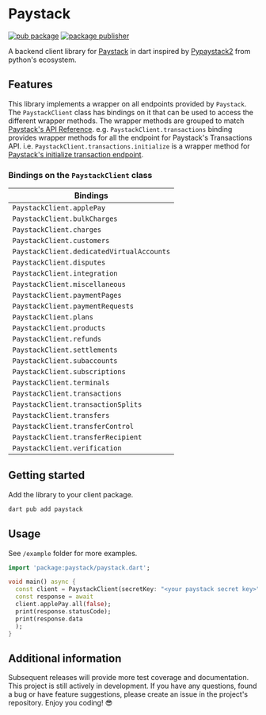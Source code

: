 <!-- 
This README describes the package. If you publish this package to pub.dev,
this README's contents appear on the landing page for your package.

For information about how to write a good package README, see the guide for
[writing package pages](https://dart.dev/guides/libraries/writing-package-pages). 

For general information about developing packages, see the Dart guide for
[creating packages](https://dart.dev/guides/libraries/create-library-packages)
and the Flutter guide for
[developing packages and plugins](https://flutter.dev/developing-packages). 
-->

# Paystack

[![pub package](https://img.shields.io/pub/v/paystack.svg)](https://pub.dev/packages/paystack)
[![package publisher](https://img.shields.io/pub/publisher/paystack.svg)](https://pub.dev/packages/paystack/publisher)

A backend client library for [Paystack](https://paystack.com/) in dart inspired
by [Pypaystack2](https://pypi.org/project/pypaystack2/)
from python's
ecosystem.

## Features

This library implements a wrapper on all endpoints provided by `Paystack`. The `PaystackClient`
class has bindings on it that can be used to access the different wrapper methods. The wrapper
methods are grouped to match [Paystack's API Reference](https://paystack.com/docs/api/). e.g.
`PaystackClient.transactions` binding provides wrapper methods for all the endpoint for
Paystack's Transactions API. i.e. `PaystackClient.transactions.initialize` is a wrapper method
for [Paystack's initialize transaction endpoint](https://paystack.com/docs/api/transaction/#initialize).

### Bindings on the `PaystackClient` class

| Bindings                                  |
|-------------------------------------------|
| `PaystackClient.applePay`                 |
| `PaystackClient.bulkCharges`              |
| `PaystackClient.charges`                  |
| `PaystackClient.customers`                |
| `PaystackClient.dedicatedVirtualAccounts` |
| `PaystackClient.disputes`                 |
| `PaystackClient.integration`              |
| `PaystackClient.miscellaneous`            |
| `PaystackClient.paymentPages`             |
| `PaystackClient.paymentRequests`          |
| `PaystackClient.plans`                    |
| `PaystackClient.products`                 |
| `PaystackClient.refunds`                  |
| `PaystackClient.settlements`              |
| `PaystackClient.subaccounts`              |
| `PaystackClient.subscriptions`            |
| `PaystackClient.terminals`                |
| `PaystackClient.transactions`             |
| `PaystackClient.transactionSplits`        |
| `PaystackClient.transfers`                |
| `PaystackClient.transferControl`          |
| `PaystackClient.transferRecipient`        |
| `PaystackClient.verification`             |

## Getting started

Add the library to your client package.

```bash
dart pub add paystack
```

## Usage

See `/example` folder for more examples.

```dart
import 'package:paystack/paystack.dart';

void main() async {
  const client = PaystackClient(secretKey: "<your paystack secret key>");
  const response = await
  client.applePay.all(false);
  print(response.statusCode);
  print(response.data
  );
}
```

## Additional information

Subsequent releases will provide more test coverage and documentation. This project is still
actively
in development. If you have any questions, found a bug or have feature suggestions, please create
an issue in the project's repository. Enjoy you coding! 😎
